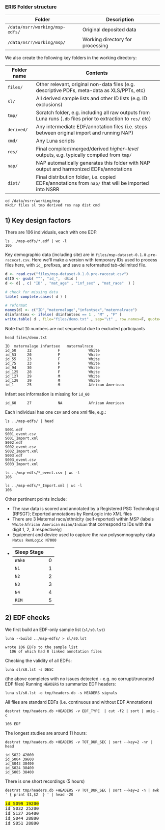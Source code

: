 ### ERIS Folder structure

| Folder | Description |
|----|----|
| `/data/nsrr/working/msp-edfs/` | Original deposited data |
| `/data/nsrr/working/msp/` | Working directory for processing |

We also create the following key folders in the working directory:

| Folder name | Contents |
|----|----|
| `files/` | Other relevant, original non-data files (e.g. descriptive PDFs, meta-data as XLS/PPTs, etc) |
| `sl/` | All derived sample lists and other ID lists (e.g. ID exclusions) | 
| `tmp/` | Scratch folder, e.g. including all raw outputs from Luna runs (`.db` files prior to extraction to `res/` etc) |
| `derived/` | Any intermediate EDF/annotation files (i.e. steps between original import and running NAP) |  
| `cmd/` | Any Luna scripts |
| `res/` | Final compiled/merged/derived _higher-level_ outputs, e.g. typically compiled from `tmp/` |  
| `nap/` | NAP automatically generates this folder with NAP output and harmonized EDFs/annotations
| `dist/` | Final distribution folder, i.e. copied EDFs/annotations from `nap/` that will be imported into NSRR |

```
cd /data/nsrr/working/msp
mkdir files sl tmp derived res nap dist cmd
```

## 1) Key design factors


There are 106 individuals, each with one EDF:

```
ls ../msp-edfs/*.edf | wc -l
106
```
Key demographic data (including site) are in
`files/msp-dataset-0.1.0.pre-racecat.csv`. Here we'll
make a version with temporary IDs used to process files here, with
`id_` prefixes, and save a reformatted tab-delimited file.
```R
d <- read.csv("files/msp-dataset-0.1.0.pre-racecat.csv")
d$ID <- gsub( "^", "id_",  d$id ) 
d <- d[ , c( "ID" , "mat_age" , "inf_sex" , "mat_race"  ) ]

# check for missing data
table( complete.cases( d ) )

# reformat
names(d) <- c("ID","maternalage","infantsex","maternalrace") 
d$infantsex <- ifelse( d$infantsex == 1 , "M" , "F" )
write.table( d , file="files/demo.txt" , sep="\t" , row.names=F, quote=F, col.names=T )
```
Note that `ID` numbers are not sequential due to excluded participants
```
head files/demo.txt

ID	maternalage	infantsex	maternalrace
id_50	  32	        F	          White
id_53	  20	        F	          White
id_55	  23	        F	          White
id_75	  33	        F	          White
id_94	  30	        F	          White
id_125	  28	        F	          White
id_127	  29	        M	          White
id_129	  39	        M	          White
id_1	  25	        M	          African American
```
Infant sex information is missing for `id_60`
```
id_60	  27	        NA	          African American
```

Each individual has one csv and one xml file, e.g.:
```
ls ../msp-edfs/ | head
```
```
S001.edf
S001_event.csv
S001_Import.xml
S002.edf
S002_event.csv
S002_Import.xml
S003.edf
S003_event.csv
S003_Import.xml
```
```
ls ../msp-edfs/*_event.csv | wc -l
106

ls ../msp-edfs/*_Import.xml | wc -l
106
```

Other pertinent points include:

  - The raw data is scored and annotated by a Registered PSG Technologist (RPSGT); Exported annotations by RemLogic into XML files
  - There are 3 Maternal race/ethnicity (self-reported) within MSP (labels `White` `African American` `Asian/Indian`
    that correspond to IDs with the digit 1, 2, 3 respectively)
  - Equipment and device used to capture the raw polysomnography data `Natus RemLogic N7000`
  - | Sleep Stage |  |
    |-----|-----|
    | `Wake` | 0 |
    | `N1` |	1	|
    | `N2` |	2	|
    | `N3` |	3	|
    | `N4` |	4	|
    | `REM` |	5	|

## 2) EDF checks

We first build an EDF-only sample list (`sl/s0.lst`)

```
luna --build ../msp-edfs/ > sl/s0.lst
```
```
wrote 106 EDFs to the sample list
  106 of which had 0 linked annotation files
```
Checking the validity of all EDFs:
```
luna sl/s0.lst -s DESC
```
(the above completes with no issues detected - e.g. no corrupt/truncated EDF files)
Running `HEADERS` to summarize EDF headers:

```
luna sl/s0.lst -o tmp/headers.db -s HEADERS signals
```
All files are standard EDFs (i.e. continuous and without EDF Annotations)

```
destrat tmp/headers.db +HEADERS -v EDF_TYPE  | cut -f2 | sort | uniq -c
```
```
106 EDF
```
The longest studies are around 11 hours:
```
destrat tmp/headers.db +HEADERS -v TOT_DUR_SEC | sort --key=2 -nr | head
```
```
id_S022	42000
id_S004	39600
id_S043	38400
id_S024	38400
id_S005	38400
```
There is one short recordings (5 hours)
```
destrat tmp/headers.db +HEADERS -v TOT_DUR_SEC | sort --key=2 -n | awk ' { print $1,$2  } ' | head -20
```

<pre>
<span style="background-color: #FFFF00">id_S099 19200</span>
id_S032 25200
id_S127 26400
id_S044 28800
id_S051 28800
</pre>

